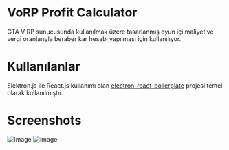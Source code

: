 # VoRP Profit Calculator
GTA V RP sunucusunda kullanılmak üzere tasarlanmış oyun içi maliyet ve vergi oranlarıyla beraber kar hesabı yapılması için kullanılıyor.
# Kullanılanlar
Elektron.js ile React.js kullanımı olan  [electron-react-boilerplate](https://github.com/electron-react-boilerplate/electron-react-boilerplate#readme) projesi temel olarak kullanılmıştır.

# Screenshots
![image](https://github.com/Fanthall/profit-calculator/assets/49599045/62dc4c1d-2972-415a-98eb-c3e111365d21)
![image](https://github.com/Fanthall/profit-calculator/assets/49599045/6b686772-4d67-468a-bdf6-e8646c224eb0)
